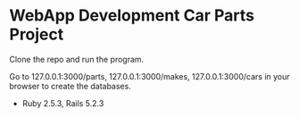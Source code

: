 # WebApp Development Car Parts Project

Clone the repo and run the program.

Go to 127.0.0.1:3000/parts, 127.0.0.1:3000/makes, 127.0.0.1:3000/cars in your browser to create the databases.

* Ruby 2.5.3, Rails 5.2.3

